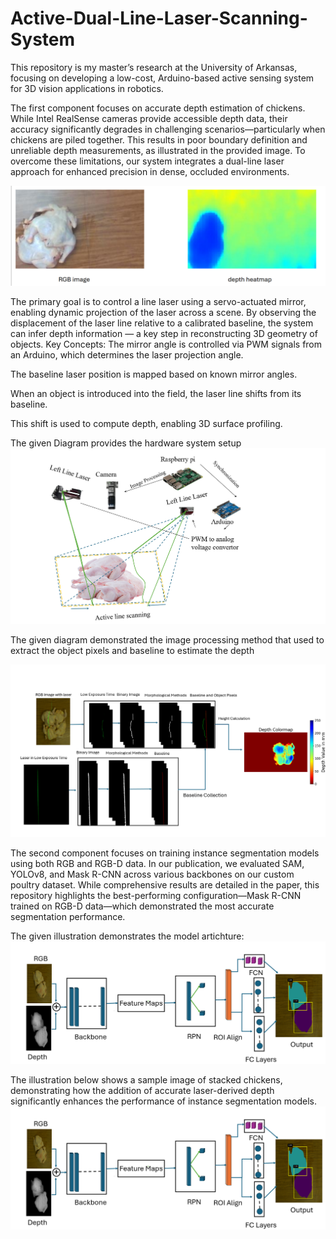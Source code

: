 # Active-Dual-Line-Laser-Scanning-System
This repository is  my master’s research at the University of Arkansas, focusing on developing a low-cost, Arduino-based active sensing system for 3D vision applications in robotics.

The first component focuses on accurate depth estimation of chickens. While Intel RealSense cameras provide accessible depth data, their accuracy significantly degrades in challenging scenarios—particularly when chickens are piled together. This results in poor boundary definition and unreliable depth measurements, as illustrated in the provided image. To overcome these limitations, our system integrates a dual-line laser approach for enhanced precision in dense, occluded environments.

![System Diagram](real_sense.png)

The primary goal is to control a line laser using a servo-actuated mirror, enabling dynamic projection of the laser across a scene. By observing the displacement of the laser line relative to a calibrated baseline, the system can infer depth information — a key step in reconstructing 3D geometry of objects.
Key Concepts:
The mirror angle is controlled via PWM signals from an Arduino, which determines the laser projection angle.

The baseline laser position is mapped based on known mirror angles.

When an object is introduced into the field, the laser line shifts from its baseline.

This shift is used to compute depth, enabling 3D surface profiling.

The given Diagram provides the hardware system setup
![System Diagram](hardware.png)

The given diagram demonstrated the image processing method that used to extract the object pixels and baseline to estimate the depth


![System Diagram](image_processing.png)


The second component focuses on training instance segmentation models using both RGB and RGB-D data. In our publication, we evaluated SAM, YOLOv8, and Mask R-CNN across various backbones on our custom poultry dataset. While comprehensive results are detailed in the paper, this repository highlights the best-performing configuration—Mask R-CNN trained on RGB-D data—which demonstrated the most accurate segmentation performance.

The given illustration demonstrates the model artichture:
![System Diagram](Maskrcnn.png)

The illustration below shows a sample image of stacked chickens, demonstrating how the addition of accurate laser-derived depth significantly enhances the performance of instance segmentation models.
![System Diagram](Maskrcnn.png)




